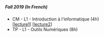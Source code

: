 ##### Fall 2019 (In French) 

- CM - L1 - Introduction à l'informatique (4h)  
[[lecture1](https://drive.google.com/file/d/1L4rUmVYa4ePNG3bCLkXHTJzh8AJnqc2e/view?usp=sharing)]
[[lecture2](https://drive.google.com/open?id=1NE5Jnpkg6bhmr_5T6w6xpy2gSe3vE6vC)]
- TP - L1 - Outils Numériques (8h)
